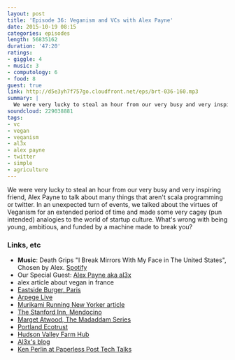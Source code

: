 ```yaml
---
layout: post
title: 'Episode 36: Veganism and VCs with Alex Payne'
date: 2015-10-19 08:15
categories: episodes
length: 56835162
duration: '47:20'
ratings:
- giggle: 4
- music: 3
- computology: 6
- food: 8
guest: true
link: http://d5e3yh7f757go.cloudfront.net/eps/brt-036-160.mp3
summary: |
  We were very lucky to steal an hour from our very busy and very inspiring friend, Alex Payne to talk about many things that aren't scala programming or twitter. In an unexpected turn of events, we talked about the virtues of Veganism for an extended period of time and made some very cagey (pun intended) analogies to the world of startup culture. What's wrong with being young, ambitious, and funded by a machine made to break you?
soundcloud: 229038881
tags:
- vc
- vegan
- veganism
- al3x
- alex payne
- twitter
- simple
- agriculture
---
```

We were very lucky to steal an hour from our very busy and very inspiring friend, Alex Payne to talk about many things that aren't scala programming or twitter. In an unexpected turn of events, we talked about the virtues of Veganism for an extended period of time and made some very cagey (pun intended) analogies to the world of startup culture. What's wrong with being young, ambitious, and funded by a machine made to break you?

<!-- more -->

### Links, etc

* <strong>Music</strong>: Death Grips "I Break Mirrors With My Face in The United States", Chosen by Alex. [Spotify](https://open.spotify.com/track/4hiTbBpSeWGkkBC7YlTY9w)
* Our Special Guest: [Alex Payne aka al3x](https://twitter.com/al3x)
* alex article about vegan in france
* [Eastside Burger, Paris](http://www.eastsideburgers.fr/en/)
* [Arpege Live](https://twitter.com/arpegelive)
* [Murikami Running New Yorker article](http://www.newyorker.com/magazine/2008/06/09/the-running-novelist)
* [The Stanford Inn, Mendocino](http://www.stanfordinn.com/)
* [Marget Atwood, The Madaddam Series](http://amzn.to/1GOGr0M)
* [Portland Ecotrust](http://www.ecotrust.org/)
* [Hudson Valley Farm Hub](http://www.localeconomiesproject.org/farm-hub-hosts-gatherings-for-farmers/)
* [Al3x's blog](https://al3x.net/2013/05/23/letter-to-a-young-programmer.html)
* [Ken Perlin at Paperless Post Tech Talks](http://dev.paperlesspost.com/2014/06/13/paperless-post-tech-talks-ken-perlin/)


